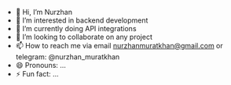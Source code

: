 - 👋 Hi, I’m Nurzhan
- 👀 I’m interested in backend development
- 🌱 I’m currently doing API integrations
- 💞️ I’m looking to collaborate on any project
- 📫 How to reach me via email nurzhanmuratkhan@gmail.com or telegram: @nurzhan_muratkhan
- 😄 Pronouns: ...
- ⚡ Fun fact: ...

<!---
munlicode/munlicode is a ✨ special ✨ repository because its `README.md` (this file) appears on your GitHub profile.
You can click the Preview link to take a look at your changes.
--->
